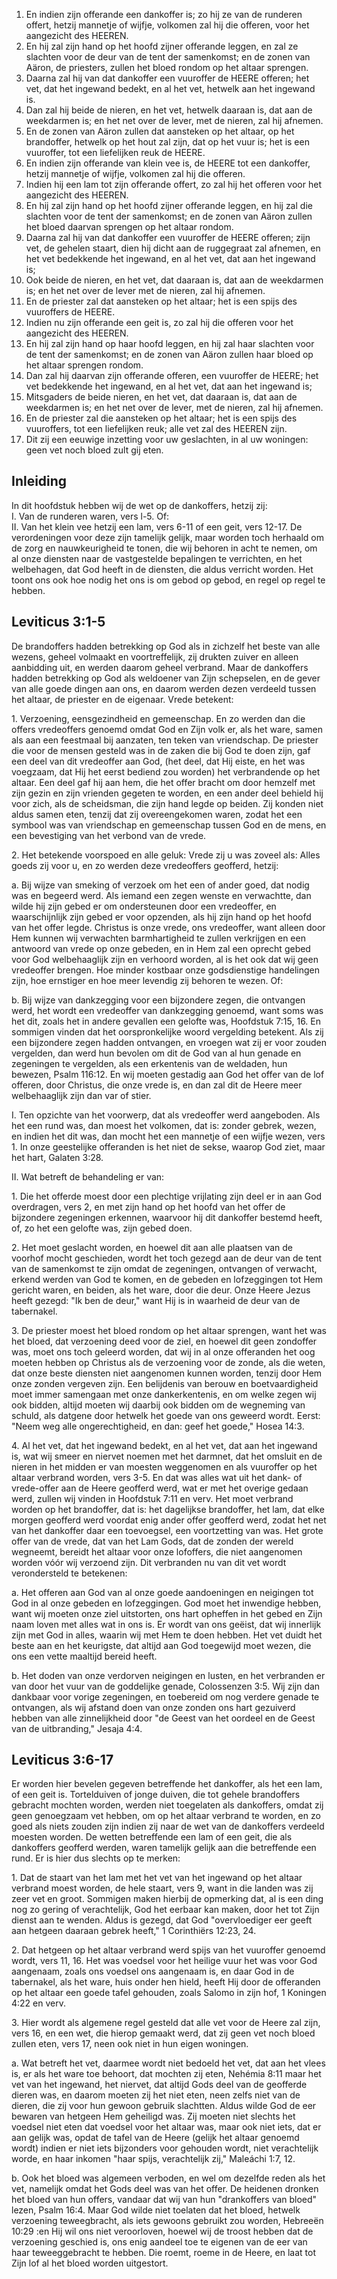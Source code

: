 1. En indien zijn offerande een dankoffer is; zo hij ze van de runderen offert, hetzij mannetje of wijfje, volkomen zal hij die offeren, voor het aangezicht des HEEREN. 
2. En hij zal zijn hand op het hoofd zijner offerande leggen, en zal ze slachten voor de deur van de tent der samenkomst; en de zonen van Aäron, de priesters, zullen het bloed rondom op het altaar sprengen. 
3. Daarna zal hij van dat dankoffer een vuuroffer de HEERE offeren; het vet, dat het ingewand bedekt, en al het vet, hetwelk aan het ingewand is. 
4. Dan zal hij beide de nieren, en het vet, hetwelk daaraan is, dat aan de weekdarmen is; en het net over de lever, met de nieren, zal hij afnemen. 
5. En de zonen van Aäron zullen dat aansteken op het altaar, op het brandoffer, hetwelk op het hout zal zijn, dat op het vuur is; het is een vuuroffer, tot een liefelijken reuk de HEERE. 
6. En indien zijn offerande van klein vee is, de HEERE tot een dankoffer, hetzij mannetje of wijfje, volkomen zal hij die offeren. 
7. Indien hij een lam tot zijn offerande offert, zo zal hij het offeren voor het aangezicht des HEEREN. 
8. En hij zal zijn hand op het hoofd zijner offerande leggen, en hij zal die slachten voor de tent der samenkomst; en de zonen van Aäron zullen het bloed daarvan sprengen op het altaar rondom. 
9. Daarna zal hij van dat dankoffer een vuuroffer de HEERE offeren; zijn vet, de gehelen staart, dien hij dicht aan de ruggegraat zal afnemen, en het vet bedekkende het ingewand, en al het vet, dat aan het ingewand is; 
10. Ook beide de nieren, en het vet, dat daaraan is, dat aan de weekdarmen is; en het net over de lever met de nieren, zal hij afnemen. 
11. En de priester zal dat aansteken op het altaar; het is een spijs des vuuroffers de HEERE. 
12. Indien nu zijn offerande een geit is, zo zal hij die offeren voor het aangezicht des HEEREN. 
13. En hij zal zijn hand op haar hoofd leggen, en hij zal haar slachten voor de tent der samenkomst; en de zonen van Aäron zullen haar bloed op het altaar sprengen rondom. 
14. Dan zal hij daarvan zijn offerande offeren, een vuuroffer de HEERE; het vet bedekkende het ingewand, en al het vet, dat aan het ingewand is; 
15. Mitsgaders de beide nieren, en het vet, dat daaraan is, dat aan de weekdarmen is; en het net over de lever, met de nieren, zal hij afnemen. 
16. En de priester zal die aansteken op het altaar; het is een spijs des vuuroffers, tot een liefelijken reuk; alle vet zal des HEEREN zijn. 
17. Dit zij een eeuwige inzetting voor uw geslachten, in al uw woningen: geen vet noch bloed zult gij eten. 

## Inleiding

In dit hoofdstuk hebben wij de wet op de dankoffers, hetzij zij:   
I. Van de runderen waren, vers l-5. Of:   
II. Van het klein vee hetzij een lam, vers 6-11 of een geit, vers 12-17. De verordeningen voor deze zijn tamelijk gelijk, maar worden toch herhaald om de zorg en nauwkeurigheid te tonen, die wij behoren in acht te nemen, om al onze diensten naar de vastgestelde bepalingen te verrichten, en het welbehagen, dat God heeft in de diensten, die aldus verricht worden. Het toont ons ook hoe nodig het ons is om gebod op gebod, en regel op regel te hebben.  

## Leviticus 3:1-5 

De brandoffers hadden betrekking op God als in zichzelf het beste van alle wezens, geheel volmaakt en voortreffelijk, zij drukten zuiver en alleen aanbidding uit, en werden daarom geheel verbrand. Maar de dankoffers hadden betrekking op God als weldoener van Zijn schepselen, en de gever van alle goede dingen aan ons, en daarom werden dezen verdeeld tussen het altaar, de priester en de eigenaar. Vrede betekent:

1\. Verzoening, eensgezindheid en gemeenschap. En zo werden dan die offers vredeoffers genoemd omdat God en Zijn volk er, als het ware, samen als aan een feestmaal bij aanzaten, ten teken van vriendschap. De priester die voor de mensen gesteld was in de zaken die bij God te doen zijn, gaf een deel van dit vredeoffer aan God, (het deel, dat Hij eiste, en het was voegzaam, dat Hij het eerst bediend zou worden) het verbrandende op het altaar. Een deel gaf hij aan hem, die het offer bracht om door hemzelf met zijn gezin en zijn vrienden gegeten te worden, en een ander deel behield hij voor zich, als de scheidsman, die zijn hand legde op beiden. Zij konden niet aldus samen eten, tenzij dat zij overeengekomen waren, zodat het een symbool was van vriendschap en gemeenschap tussen God en de mens, en een bevestiging van het verbond van de vrede.

2\. Het betekende voorspoed en alle geluk: Vrede zij u was zoveel als: Alles goeds zij voor u, en zo werden deze vredeoffers geofferd, hetzij:

a. Bij wijze van smeking of verzoek om het een of ander goed, dat nodig was en begeerd werd. Als iemand een zegen wenste en verwachtte, dan wilde hij zijn gebed er om ondersteunen door een vredeoffer, en waarschijnlijk zijn gebed er voor opzenden, als hij zijn hand op het hoofd van het offer legde. Christus is onze vrede, ons vredeoffer, want alleen door Hem kunnen wij verwachten barmhartigheid te zullen verkrijgen en een antwoord van vrede op onze gebeden, en in Hem zal een oprecht gebed voor God welbehaaglijk zijn en verhoord worden, al is het ook dat wij geen vredeoffer brengen. Hoe minder kostbaar onze godsdienstige handelingen zijn, hoe ernstiger en hoe meer levendig zij behoren te wezen. Of:

b. Bij wijze van dankzegging voor een bijzondere zegen, die ontvangen werd, het wordt een vredeoffer van dankzegging genoemd, want soms was het dit, zoals het in andere gevallen een gelofte was, Hoofdstuk 7:15, 16. En sommigen vinden dat het oorspronkelijke woord vergelding betekent. Als zij een bijzondere zegen hadden ontvangen, en vroegen wat zij er voor zouden vergelden, dan werd hun bevolen om dit de God van al hun genade en zegeningen te vergelden, als een erkentenis van de weldaden, hun bewezen, Psalm 116:12. En wij moeten gestadig aan God het offer van de lof offeren, door Christus, die onze vrede is, en dan zal dit de Heere meer welbehaaglijk zijn dan var of stier.

I. Ten opzichte van het voorwerp, dat als vredeoffer werd aangeboden. Als het een rund was, dan moest het volkomen, dat is: zonder gebrek, wezen, en indien het dit was, dan mocht het een mannetje of een wijfje wezen, vers 1. In onze geestelijke offeranden is het niet de sekse, waarop God ziet, maar het hart, Galaten 3:28.

II. Wat betreft de behandeling er van:

1\. Die het offerde moest door een plechtige vrijlating zijn deel er in aan God overdragen, vers 2, en met zijn hand op het hoofd van het offer de bijzondere zegeningen erkennen, waarvoor hij dit dankoffer bestemd heeft, of, zo het een gelofte was, zijn gebed doen.

2\. Het moet geslacht worden, en hoewel dit aan alle plaatsen van de voorhof mocht geschieden, wordt het toch gezegd aan de deur van de tent van de samenkomst te zijn omdat de zegeningen, ontvangen of verwacht, erkend werden van God te komen, en de gebeden en lofzeggingen tot Hem gericht waren, en beiden, als het ware, door die deur. Onze Heere Jezus heeft gezegd: "Ik ben de deur," want Hij is in waarheid de deur van de tabernakel.

3\. De priester moest het bloed rondom op het altaar sprengen, want het was het bloed, dat verzoening deed voor de ziel, en hoewel dit geen zondoffer was, moet ons toch geleerd worden, dat wij in al onze offeranden het oog moeten hebben op Christus als de verzoening voor de zonde, als die weten, dat onze beste diensten niet aangenomen kunnen worden, tenzij door Hem onze zonden vergeven zijn. Een belijdenis van berouw en boetvaardigheid moet immer samengaan met onze dankerkentenis, en om welke zegen wij ook bidden, altijd moeten wij daarbij ook bidden om de wegneming van schuld, als datgene door hetwelk het goede van ons geweerd wordt. Eerst: "Neem weg alle ongerechtigheid, en dan: geef het goede," Hosea 14:3.

4\. Al het vet, dat het ingewand bedekt, en al het vet, dat aan het ingewand is, wat wij smeer en niervet noemen met het darmnet, dat het omsluit en de nieren in het midden er van moesten weggenomen en als vuuroffer op het altaar verbrand worden, vers 3-5. En dat was alles wat uit het dank- of vrede-offer aan de Heere geofferd werd, wat er met het overige gedaan werd, zullen wij vinden in Hoofdstuk 7:11 en verv. Het moet verbrand worden op het brandoffer, dat is: het dagelijkse brandoffer, het lam, dat elke morgen geofferd werd voordat enig ander offer geofferd werd, zodat het net van het dankoffer daar een toevoegsel, een voortzetting van was. Het grote offer van de vrede, dat van het Lam Gods, dat de zonden der wereld wegneemt, bereidt het altaar voor onze lofoffers, die niet aangenomen worden vóór wij verzoend zijn. Dit verbranden nu van dit vet wordt verondersteld te betekenen:

a. Het offeren aan God van al onze goede aandoeningen en neigingen tot God in al onze gebeden en lofzeggingen. God moet het inwendige hebben, want wij moeten onze ziel uitstorten, ons hart opheffen in het gebed en Zijn naam loven met alles wat in ons is. Er wordt van ons geëist, dat wij innerlijk zijn met God in alles, waarin wij met Hem te doen hebben. Het vet duidt het beste aan en het keurigste, dat altijd aan God toegewijd moet wezen, die ons een vette maaltijd bereid heeft.

b. Het doden van onze verdorven neigingen en lusten, en het verbranden er van door het vuur van de goddelijke genade, Colossenzen 3:5. Wij zijn dan dankbaar voor vorige zegeningen, en toebereid om nog verdere genade te ontvangen, als wij afstand doen van onze zonden ons hart gezuiverd hebben van alle zinnelijkheid door "de Geest van het oordeel en de Geest van de uitbranding," Jesaja 4:4.

## Leviticus 3:6-17 

Er worden hier bevelen gegeven betreffende het dankoffer, als het een lam, of een geit is. Tortelduiven of jonge duiven, die tot gehele brandoffers gebracht mochten worden, werden niet toegelaten als dankoffers, omdat zij geen genoegzaam vet hebben, om op het altaar verbrand te worden, en zo goed als niets zouden zijn indien zij naar de wet van de dankoffers verdeeld moesten worden. De wetten betreffende een lam of een geit, die als dankoffers geofferd werden, waren tamelijk gelijk aan die betreffende een rund. Er is hier dus slechts op te merken:

1\. Dat de staart van het lam met het vet van het ingewand op het altaar verbrand moest worden, de hele staart, vers 9, want in die landen was zij zeer vet en groot. Sommigen maken hierbij de opmerking dat, al is een ding nog zo gering of verachtelijk, God het eerbaar kan maken, door het tot Zijn dienst aan te wenden. Aldus is gezegd, dat God "overvloediger eer geeft aan hetgeen daaraan gebrek heeft," 1 Corinthiërs 12:23, 24.

2\. Dat hetgeen op het altaar verbrand werd spijs van het vuuroffer genoemd wordt, vers 11, 16. Het was voedsel voor het heilige vuur het was voor God aangenaam, zoals ons voedsel ons aangenaam is, en daar God in de tabernakel, als het ware, huis onder hen hield, heeft Hij door de offeranden op het altaar een goede tafel gehouden, zoals Salomo in zijn hof, 1 Koningen 4:22 en verv.

3\. Hier wordt als algemene regel gesteld dat alle vet voor de Heere zal zijn, vers 16, en een wet, die hierop gemaakt werd, dat zij geen vet noch bloed zullen eten, vers 17, neen ook niet in hun eigen woningen. 

a. Wat betreft het vet, daarmee wordt niet bedoeld het vet, dat aan het vlees is, er als het ware toe behoort, dat mochten zij eten, Nehémia 8:11 maar het vet van het ingewand, het niervet, dat altijd Gods deel van de geofferde dieren was, en daarom moeten zij het niet eten, neen zelfs niet van de dieren, die zij voor hun gewoon gebruik slachtten. Aldus wilde God de eer bewaren van hetgeen Hem geheiligd was. Zij moeten niet slechts het voedsel niet eten dat voedsel voor het altaar was, maar ook niet iets, dat er aan gelijk was, opdat de tafel van de Heere (gelijk het altaar genoemd wordt) indien er niet iets bijzonders voor gehouden wordt, niet verachtelijk worde, en haar inkomen "haar spijs, verachtelijk zij," Maleáchi 1:7, 12.

b. Ook het bloed was algemeen verboden, en wel om dezelfde reden als het vet, namelijk omdat het Gods deel was van het offer. De heidenen dronken het bloed van hun offers, vandaar dat wij van hun "drankoffers van bloed" lezen, Psalm 16:4. Maar God wilde niet toelaten dat het bloed, hetwelk verzoening teweegbracht, als iets gewoons gebruikt zou worden, Hebreeën 10:29 :en Hij wil ons niet veroorloven, hoewel wij de troost hebben dat de verzoening geschied is, ons enig aandeel toe te eigenen van de eer van haar teweeggebracht te hebben. Die roemt, roeme in de Heere, en laat tot Zijn lof al het bloed worden uitgestort.